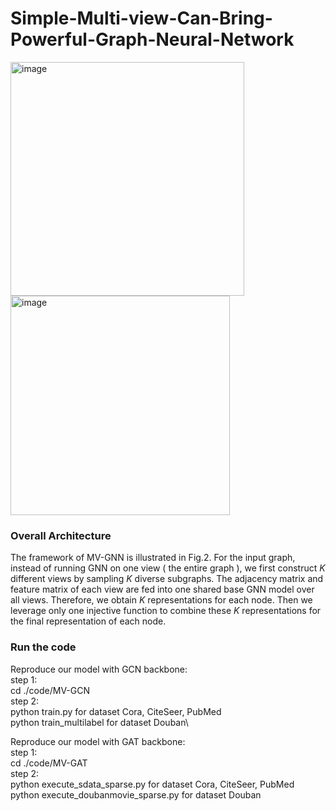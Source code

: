 # Simple-Multi-view-Can-Bring-Powerful-Graph-Neural-Network
<img width="374" alt="image" src="https://user-images.githubusercontent.com/101496242/217576624-342f8592-b588-49d6-ab08-9ccbea4da170.png"><img width="351" alt="image" src="https://user-images.githubusercontent.com/101496242/217576796-2ca599a5-74ac-4338-a73b-ed2578c5a898.png">
### Overall Architecture

The framework of MV-GNN is illustrated in Fig.2. For the input graph, instead of running GNN on one view ( the entire graph ), we first construct $K$ different views by sampling $K$ diverse subgraphs. The adjacency matrix and feature matrix of each view are fed into one shared base GNN model over all views. Therefore, we obtain $K$ representations for each node. Then we leverage only one injective function to combine these $K$ representations for the final representation of each node.

### Run the code
Reproduce our model with GCN backbone:\
step 1: \
cd ./code/MV-GCN\
step 2:\
python train.py for dataset Cora, CiteSeer, PubMed\
python train_multilabel for dataset Douban\

Reproduce our model with GAT backbone:\
step 1: \
cd ./code/MV-GAT\
step 2:\
python execute_sdata_sparse.py for dataset Cora, CiteSeer, PubMed\
python execute_doubanmovie_sparse.py for dataset Douban

